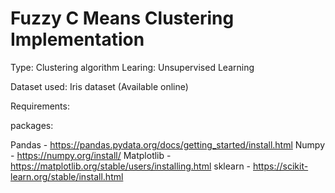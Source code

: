 # Fuzzy C Means Clustering Implementation

Type: Clustering algorithm
Learing: Unsupervised Learning

Dataset used: Iris dataset (Available online)

Requirements:

packages:


Pandas - https://pandas.pydata.org/docs/getting_started/install.html
Numpy - https://numpy.org/install/
Matplotlib - https://matplotlib.org/stable/users/installing.html
sklearn - https://scikit-learn.org/stable/install.html
